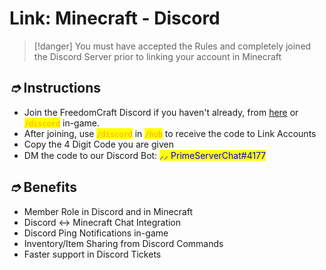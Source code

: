 
# Link: Minecraft - Discord

> [!danger] You must have accepted the Rules and completely joined the Discord Server prior to linking your account in Minecraft

## _➮_ Instructions

* Join the FreedomCraft Discord if you haven't already, from [here](https://freedomcraft.network/discord) or <mark style="color:orange;">`/discord`</mark> in-game.
* After joining, use <mark style="color:orange;">`/discord`</mark> in <mark style="color:orange;">`/hub`</mark> to receive the code to Link Accounts
* Copy the 4 Digit Code you are given
* DM the code to our Discord Bot: <mark style="color:blue;">⸝⸝ PrimeServerChat#4177</mark>

## _➮_ Benefits

* Member Role in Discord and in Minecraft
* Discord <-> Minecraft Chat Integration
* Discord Ping Notifications in-game
* Inventory/Item Sharing from Discord Commands
* Faster support in Discord Tickets
